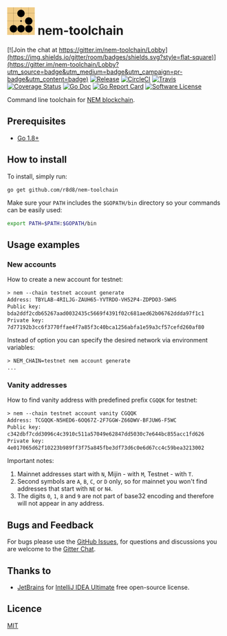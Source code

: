 # ![Logo](assets/logo_64.png) nem-toolchain

[![Join the chat at https://gitter.im/nem-toolchain/Lobby](https://img.shields.io/gitter/room/badges/shields.svg?style=flat-square)](https://gitter.im/nem-toolchain/Lobby?utm_source=badge&utm_medium=badge&utm_campaign=pr-badge&utm_content=badge)
[![Release](https://img.shields.io/github/release/r8d8/nem-toolchain.svg?style=flat-square)](https://github.com/r8d8/nem-toolchain/releases/latest)
[![CircleCI](https://img.shields.io/circleci/project/github/r8d8/nem-toolchain.svg?style=flat-square)](https://circleci.com/gh/r8d8/nem-toolchain)
[![Travis](https://img.shields.io/travis/r8d8/nem-toolchain.svg?style=flat-square)](https://travis-ci.org/r8d8/nem-toolchain)
[![Coverage Status](https://img.shields.io/codecov/c/github/r8d8/nem-toolchain/master.svg?style=flat-square)](https://codecov.io/gh/r8d8/nem-toolchain)
[![Go Doc](https://img.shields.io/badge/godoc-reference-blue.svg?style=flat-square)](http://godoc.org/github.com/r8d8/nem-toolchain)
[![Go Report Card](https://goreportcard.com/badge/github.com/r8d8/nem-toolchain?style=flat-square)](https://goreportcard.com/report/github.com/r8d8/nem-toolchain)
[![Software License](https://img.shields.io/badge/license-MIT-brightgreen.svg?style=flat-square)](LICENSE)

Command line toolchain for [NEM blockchain](https://nem.io/).

## Prerequisites

* [Go 1.8+](http://golang.org/doc/install)

## How to install

To install, simply run:

```shell
go get github.com/r8d8/nem-toolchain
```

Make sure your `PATH` includes the `$GOPATH/bin` directory so your commands can be easily used:

```bash
export PATH=$PATH:$GOPATH/bin
```

## Usage examples

### New accounts

How to create a new account for testnet:

```
> nem --chain testnet account generate
Address: TBYLAB-4RILJG-ZAUH65-YVTRDO-VH52P4-ZDPDO3-SWHS
Public key: bda2ddf2cdb65267aad0032435c5669f4391f02c681aed62b06762ddda97f1c1
Private key: 7d77192b3cc6f3770ffae4f7a85f3c40bca1256abfa1e59a3cf57cefd260af80
```

Instead of option you can specify the desired network via environment variables:

```
> NEM_CHAIN=testnet nem account generate
...
```

### Vanity addresses

How to find vanity address with predefined prefix `CGQQK` for testnet:

```
> nem --chain testnet account vanity CGQQK
Address: TCGQQK-N5HED6-6OQ67Z-2F7GGW-Z66DWV-BFJUW6-F5WC
Public key: c342dbf7cdd3096c4c3910c511a57049e62847dd5030c7e644bc855acc1fd626
Private key: 4e017065d62f10223b989ff3f75a845fbe3df73d6c0e6d67cc4c59bea3213002
```

Important notes:

1. Mainnet addresses start with `N`, Mijin - with `M`, Testnet - with `T`.
1. Second symbols are `A`, `B`, `C`, or `D` only, so for mainnet you won't find addresses that start with `NE` or `N4`.
1. The digits `0`, `1`, `8` and `9` are not part of base32 encoding and therefore will not appear in any address. 

## Bugs and Feedback

For bugs please use the [GitHub Issues](https://github.com/r8d8/nem-toolchain/issues),
for questions and discussions you are welcome to the [Gitter Chat](https://gitter.im/nem-toolchain/Lobby).

## Thanks to

* [JetBrains](https://www.jetbrains.com) for [IntelliJ IDEA Ultimate](https://www.jetbrains.com/idea/) free open-source license.

## Licence

[MIT](LICENSE)

